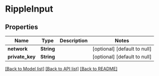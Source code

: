 # RippleInput
## Properties

| Name | Type | Description | Notes |
|------------ | ------------- | ------------- | -------------|
| **network** | **String** |  | [optional] [default to null] |
| **private\_key** | **String** |  | [optional] [default to null] |

[[Back to Model list]](../README.md#documentation-for-models) [[Back to API list]](../README.md#documentation-for-api-endpoints) [[Back to README]](../README.md)

